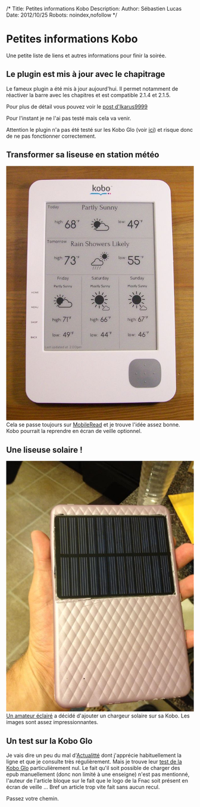 /*
Title: Petites informations Kobo
Description: 
Author: Sébastien Lucas
Date: 2012/10/25
Robots: noindex,nofollow
*/
# Petites informations Kobo

Une petite liste de liens et autres informations pour finir la soirée.

## Le plugin est mis à jour avec le chapitrage

Le fameux plugin a été mis à jour aujourd'hui. Il permet notamment de réactiver la barre avec les chapitres et est compatible 2.1.4 et 2.1.5.

Pour plus de détail vous pouvez voir le [post d'Ikarus9999](http://www.mobileread.com/forums/showpost.php?p=2276406&postcount=14)

Pour l'instant je ne l'ai pas testé mais cela va venir.

Attention le plugin n'a pas été testé sur les Kobo Glo (voir [ici](http://www.mobileread.com/forums/showpost.php?p=2278924&postcount=37)) et risque donc de ne pas fonctionner correctement.
## Transformer sa liseuse en station météo

![Image](/blog/kobowifiweathersmall.jpg)
Cela se passe toujours sur [MobileRead](http://www.mobileread.com/forums/showthread.php?t=194376) et je trouve l'idée assez bonne. Kobo pourrait la reprendre en écran de veille optionnel.
## Une liseuse solaire !

![Image](/blog/solarkobo.jpg)
[Un amateur éclairé](http://www.mobileread.com/forums/showthread.php?t=193785) a décidé d'ajouter un chargeur solaire sur sa Kobo. Les images sont assez impressionnantes.
## Un test sur la Kobo Glo

Je vais dire un peu du mal d'[Actualitté](http://www.actualitte.com) dont j'apprécie habituellement la ligne et que je consulte très régulièrement. Mais je trouve leur [test de la Kobo Glo](http://www.actualitte.com/tests/test-le-kobo-glo-lecteur-ebook-brillant-mais-un-peu-raide-1831.htm) particulièrement nul. Le fait qu'il soit possible de charger des epub manuellement (donc non limité à une enseigne) n'est pas mentionné, l'auteur de l'article bloque sur le fait que le logo de la Fnac soit présent en écran de veille ... Bref un article trop vite fait sans aucun recul.

Passez votre chemin.

